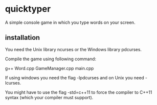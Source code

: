 # quicktyper
A simple console game in which you type words on your screen.

## installation
You need the Unix library ncurses or the Windows library pdcurses.

Compile the game using following command:

g++ Word.cpp GameManager.cpp main.cpp

If using windows you need the flag -lpdcurses and on Unix you need -lcurses.

You might have to use the flag -std=c++11 to force the compiler to C++11 syntax (which your compiler must support).
